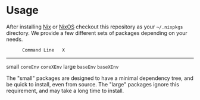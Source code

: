 Usage
=====

After installing [Nix](https://nixos.org/nix/) or
[NixOS](https://nixos.org/) checkout this repository as your
`~/.nixpkgs` directory. We provide a few different sets of packages
depending on your needs.

          Command Line   X
  ------- -------------- ------------
  small   `coreEnv`      `coreXEnv`
  large   `baseEnv`      `baseXEnv`

The "small" packages are designed to have a minimal dependency tree, and
be quick to install, even from source. The "large" packages ignore this
requirement, and may take a long time to install.
